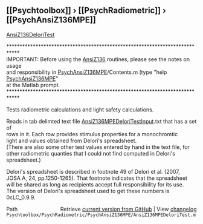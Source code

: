 ## [[Psychtoolbox]] &#8250; [[PsychRadiometric]] &#8250; [[PsychAnsiZ136MPE]]

[AnsiZ136DeloriTest](AnsiZ136DeloriTest)  
  
\*\*\*\*\*\*\*\*\*\*\*\*\*\*\*\*\*\*\*\*\*\*\*\*\*\*\*\*\*\*\*\*\*\*\*\*\*\*\*\*\*\*\*\*\*\*\*\*\*\*\*\*\*\*\*\*\*\*\*\*\*\*\*\*\*\*\*\*\*\*\*\*\*\*\*\*  
IMPORTANT: Before using the [AnsiZ136](AnsiZ136) routines, please see the notes on usage  
and responsibility in [PsychAnsiZ136MPE](PsychAnsiZ136MPE)/Contents.m (type "help [PsychAnsiZ136MPE](PsychAnsiZ136MPE)"  
at the Matlab prompt.  
\*\*\*\*\*\*\*\*\*\*\*\*\*\*\*\*\*\*\*\*\*\*\*\*\*\*\*\*\*\*\*\*\*\*\*\*\*\*\*\*\*\*\*\*\*\*\*\*\*\*\*\*\*\*\*\*\*\*\*\*\*\*\*\*\*\*\*\*\*\*\*\*\*\*\*\*  
  
Tests radiometric calculations and light safety calculations.  
  
Reads in tab delimted text file [AnsiZ136MPEDeloriTestInput](AnsiZ136MPEDeloriTestInput).txt that has a set of   
rows in it.  Each row provides stimulus properties for a monochromtic  
light and values obtained from Delori's spreadsheet.  
(There are also some other test values entered by hand in the text file, for  
other radiometric quanties that I could not find computed in Delori's spreadsheet.)  
  
Delori's spreadsheet is described in footnote 49 of Delori et al. (2007,  
JOSA A, 24, pp.1250-1265).  That footnote indicates that the spreadsheet  
will be shared as long as recipients accept full responsibility for its use.  
The version of Delori's spreadsheet used to get these numbers is 0cLC\_0.9.9.  




<div class="code_header" style="text-align:right;">
  <span style="float:left;">Path&nbsp;&nbsp;</span> <span class="counter">Retrieve <a href=
  "https://raw.github.com/Psychtoolbox-3/Psychtoolbox-3/beta/Psychtoolbox/PsychRadiometric/PsychAnsiZ136MPE/AnsiZ136MPEDeloriTest.m">current version from GitHub</a> | View <a href=
  "https://github.com/Psychtoolbox-3/Psychtoolbox-3/commits/beta/Psychtoolbox/PsychRadiometric/PsychAnsiZ136MPE/AnsiZ136MPEDeloriTest.m">changelog</a></span>
</div>
<div class="code">
  <code>Psychtoolbox/PsychRadiometric/PsychAnsiZ136MPE/AnsiZ136MPEDeloriTest.m</code>
</div>

